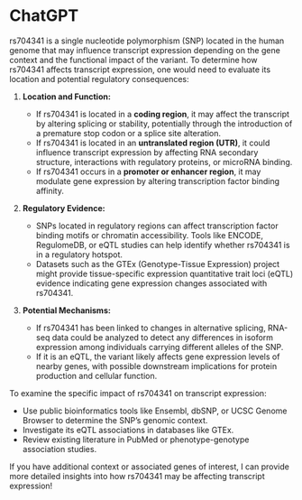 # ChatGPT

rs704341 is a single nucleotide polymorphism (SNP) located in the human genome that may influence transcript expression depending on the gene context and the functional impact of the variant. To determine how rs704341 affects transcript expression, one would need to evaluate its location and potential regulatory consequences:

1. **Location and Function:**
   - If rs704341 is located in a **coding region**, it may affect the transcript by altering splicing or stability, potentially through the introduction of a premature stop codon or a splice site alteration.
   - If rs704341 is located in an **untranslated region (UTR)**, it could influence transcript expression by affecting RNA secondary structure, interactions with regulatory proteins, or microRNA binding.
   - If rs704341 occurs in a **promoter or enhancer region**, it may modulate gene expression by altering transcription factor binding affinity.

2. **Regulatory Evidence:**
   - SNPs located in regulatory regions can affect transcription factor binding motifs or chromatin accessibility. Tools like ENCODE, RegulomeDB, or eQTL studies can help identify whether rs704341 is in a regulatory hotspot.
   - Datasets such as the GTEx (Genotype-Tissue Expression) project might provide tissue-specific expression quantitative trait loci (eQTL) evidence indicating gene expression changes associated with rs704341.

3. **Potential Mechanisms:**
   - If rs704341 has been linked to changes in alternative splicing, RNA-seq data could be analyzed to detect any differences in isoform expression among individuals carrying different alleles of the SNP.
   - If it is an eQTL, the variant likely affects gene expression levels of nearby genes, with possible downstream implications for protein production and cellular function.

To examine the specific impact of rs704341 on transcript expression:
- Use public bioinformatics tools like Ensembl, dbSNP, or UCSC Genome Browser to determine the SNP’s genomic context.
- Investigate its eQTL associations in databases like GTEx.
- Review existing literature in PubMed or phenotype-genotype association studies.

If you have additional context or associated genes of interest, I can provide more detailed insights into how rs704341 may be affecting transcript expression!